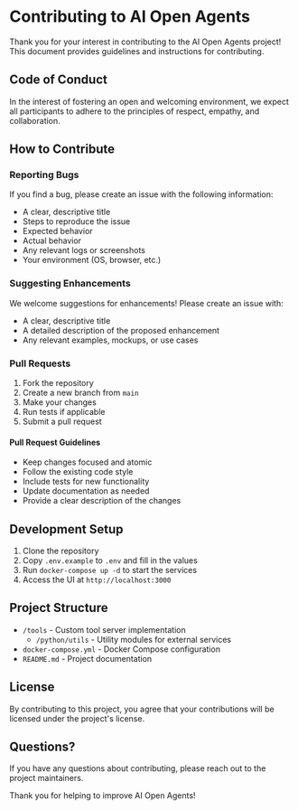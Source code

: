 # Contributing to AI Open Agents

Thank you for your interest in contributing to the AI Open Agents project! This document provides guidelines and instructions for contributing.

## Code of Conduct

In the interest of fostering an open and welcoming environment, we expect all participants to adhere to the principles of respect, empathy, and collaboration.

## How to Contribute

### Reporting Bugs

If you find a bug, please create an issue with the following information:
- A clear, descriptive title
- Steps to reproduce the issue
- Expected behavior
- Actual behavior
- Any relevant logs or screenshots
- Your environment (OS, browser, etc.)

### Suggesting Enhancements

We welcome suggestions for enhancements! Please create an issue with:
- A clear, descriptive title
- A detailed description of the proposed enhancement
- Any relevant examples, mockups, or use cases

### Pull Requests

1. Fork the repository
2. Create a new branch from `main`
3. Make your changes
4. Run tests if applicable
5. Submit a pull request

#### Pull Request Guidelines

- Keep changes focused and atomic
- Follow the existing code style
- Include tests for new functionality
- Update documentation as needed
- Provide a clear description of the changes

## Development Setup

1. Clone the repository
2. Copy `.env.example` to `.env` and fill in the values
3. Run `docker-compose up -d` to start the services
4. Access the UI at `http://localhost:3000`

## Project Structure

- `/tools` - Custom tool server implementation
  - `/python/utils` - Utility modules for external services
- `docker-compose.yml` - Docker Compose configuration
- `README.md` - Project documentation

## License

By contributing to this project, you agree that your contributions will be licensed under the project's license.

## Questions?

If you have any questions about contributing, please reach out to the project maintainers.

Thank you for helping to improve AI Open Agents!
